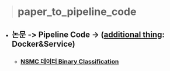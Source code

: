 > # paper_to_pipeline_code
* ## 논문 -> Pipeline Code -> (<u>additional thing</u>: **Docker&Service**)
  - ### <u>**NSMC** 데이터 Binary Classification</u>
